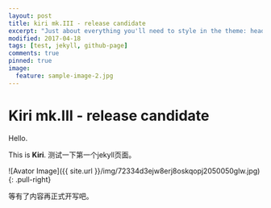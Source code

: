 ```yaml
---
layout: post
title: kiri mk.III - release candidate
excerpt: "Just about everything you'll need to style in the theme: headings, paragraphs, blockquotes, tables, code blocks, and more."
modified: 2017-04-18
tags: [test, jekyll, github-page]
comments: true
pinned: true
image:
  feature: sample-image-2.jpg
---
```


# Kiri mk.III - release candidate

Hello.

This is **Kiri**. 测试一下第一个jekyll页面。

![Avator Image]({{ site.url }}/img/72334d3ejw8erj8oskqopj2050050glw.jpg)
{: .pull-right}

等有了内容再正式开写吧。
